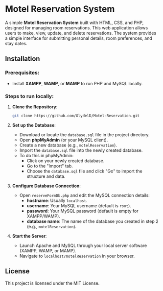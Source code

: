 # Motel Reservation System

A simple **Motel Reservation System** built with HTML, CSS, and PHP, designed for managing room reservations. This web application allows users to make, view, update, and delete reservations. The system provides a simple interface for submitting personal details, room preferences, and stay dates.

## Installation

### Prerequisites:
- Install **XAMPP**, **WAMP**, or **MAMP** to run PHP and MySQL locally.

### Steps to run locally:

1. **Clone the Repository**:
   ```bash
   git clone https://github.com/GlydelD/Motel-Reservation.git
   ```

2. **Set up the Database**:
    - Download or locate the `database.sql` file in the project directory.
    - Open **phpMyAdmin** (or your MySQL client).
    - Create a new database (e.g., `motelReservation`).
    - Import the `database.sql` file into the newly created database.
    - To do this in phpMyAdmin:
      - Click on your newly created database.
      - Go to the "Import" tab.
      - Choose the `database.sql` file and click "Go" to import the structure and data.

3. **Configure Database Connection**:
    - Open `reserveFormDb.php` and edit the MySQL connection details:
      - **hostname**: Usually `localhost`.
      - **username**: Your MySQL username (default is `root`).
      - **password**: Your MySQL password (default is empty for XAMPP/WAMP).
      - **database name**: The name of the database you created in step 2 (e.g., `motelReservation`).

4. **Start the Server**:
    - Launch Apache and MySQL through your local server software (XAMPP, WAMP, or MAMP).
    - Navigate to `localhost/motelReservation` in your browser.

## License

This project is licensed under the MIT License.


